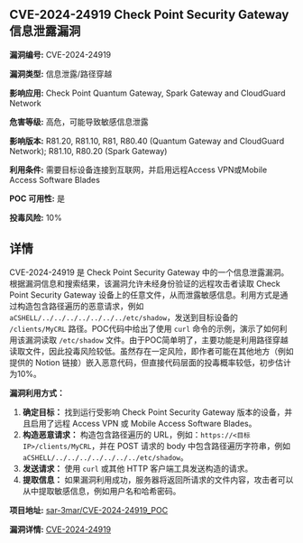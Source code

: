 ## CVE-2024-24919 Check Point Security Gateway 信息泄露漏洞

**漏洞编号:** CVE-2024-24919

**漏洞类型:** 信息泄露/路径穿越

**影响应用:** Check Point Quantum Gateway, Spark Gateway and CloudGuard Network

**危害等级:** 高危，可能导致敏感信息泄露

**影响版本:** R81.20, R81.10, R81, R80.40 (Quantum Gateway and CloudGuard Network); R81.10, R80.20 (Spark Gateway)

**利用条件:** 需要目标设备连接到互联网，并启用远程Access VPN或Mobile Access Software Blades

**POC 可用性:** 是

**投毒风险:** 10%

## 详情

CVE-2024-24919 是 Check Point Security Gateway 中的一个信息泄露漏洞。根据漏洞信息和搜索结果，该漏洞允许未经身份验证的远程攻击者读取 Check Point Security Gateway 设备上的任意文件，从而泄露敏感信息。利用方式是通过构造包含路径遍历的恶意请求，例如 `aCSHELL/../../../../../../../etc/shadow`，发送到目标设备的 `/clients/MyCRL` 路径。POC代码中给出了使用 `curl` 命令的示例，演示了如何利用该漏洞读取 `/etc/shadow` 文件。由于POC简单明了，主要功能是利用路径穿越读取文件，因此投毒风险较低。虽然存在一定风险，即作者可能在其他地方（例如提供的 Notion 链接）嵌入恶意代码，但直接代码层面的投毒概率较低，初步估计为10%。

**漏洞利用方式：**

1.  **确定目标：** 找到运行受影响 Check Point Security Gateway 版本的设备，并且启用了远程 Access VPN 或 Mobile Access Software Blades。
2.  **构造恶意请求：**  构造包含路径遍历的 URL，例如：`https://<目标IP>/clients/MyCRL`，并在 POST 请求的 body 中包含路径遍历字符串，例如 `aCSHELL/../../../../../../../etc/shadow`。
3.  **发送请求：** 使用 `curl` 或其他 HTTP 客户端工具发送构造的请求。
4.  **提取信息：**  如果漏洞利用成功，服务器将返回所请求的文件内容，攻击者可以从中提取敏感信息，例如用户名和哈希密码。

**项目地址:** [sar-3mar/CVE-2024-24919_POC](https://github.com/sar-3mar/CVE-2024-24919_POC)

**漏洞详情:** [CVE-2024-24919](https://nvd.nist.gov/vuln/detail/CVE-2024-24919)